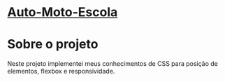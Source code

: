 # <a href="https://gabriel740g.github.io/Auto-Moto-Escola/home/index.html" target="_blank">Auto-Moto-Escola</a>
# Sobre o projeto
Neste projeto implementei meus conhecimentos de CSS para posição de elementos, flexbox e responsividade.

